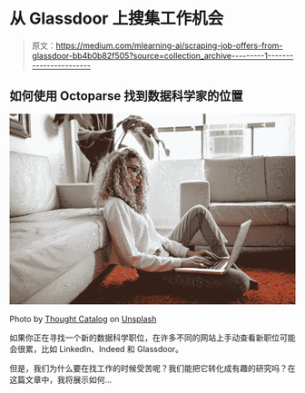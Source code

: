 # 从 Glassdoor 上搜集工作机会

> 原文：<https://medium.com/mlearning-ai/scraping-job-offers-from-glassdoor-bb4b0b82f505?source=collection_archive---------1----------------------->

## 如何使用 Octoparse 找到数据科学家的位置

![](img/cf9576243cde92c29ad299b0226527c2.png)

Photo by [Thought Catalog](http://www.thoughtcatalog.com) on [Unsplash](https://unsplash.com/photos/Nv-vx3kUR2A)

如果你正在寻找一个新的数据科学职位，在许多不同的网站上手动查看新职位可能会很累，比如 LinkedIn、Indeed 和 Glassdoor。

但是，我们为什么要在找工作的时候受苦呢？我们能把它转化成有趣的研究吗？在这篇文章中，我将展示如何…